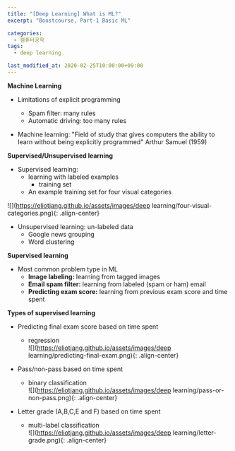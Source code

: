 ```yaml
---
title: "[Deep Learning] What is ML?"
excerpt: "Boostcourse, Part-1 Basic ML"

categories:
  - 컴퓨터공학
tags:
  - deep learning

last_modified_at: 2020-02-25T10:00:00+09:00
---
```


**Machine Learning**  

  - Limitations of explicit programming
    - Spam filter: many rules
    - Automatic driving: too many rules  

  - Machine learning: "Field of study that gives computers the ability to learn without being explicitly programmed" Arthur Samuel (1959)  

**Supervised/Unsupervised learning**  

  - Supervised learning:
    - learning with labeled examples
      - training set
    - An example training set for four visual categories  

![](https://eliotjang.github.io/assets/images/deep learning/four-visual-categories.png){: .align-center}  

  - Unsupervised learning: un-labeled data
    - Google news grouping
    - Word clustering

**Supervised learning**  

  - Most common problem type in ML
    - **Image labeling:** learning from tagged images
    - **Email spam filter:** learning from labeled (spam or ham) email
    - **Predicting exam score:** learning from previous exam score and time spent  

**Types of supervised learning**  

  - Predicting final exam score based on time spent
    - regression  
![](https://eliotjang.github.io/assets/images/deep learning/predicting-final-exam.png){: .align-center}  

  - Pass/non-pass based on time spent
    - binary classification  
![](https://eliotjang.github.io/assets/images/deep learning/pass-or-non-pass.png){: .align-center}  

  - Letter grade (A,B,C,E and F) based on time spent
    - multi-label classification  
![](https://eliotjang.github.io/assets/images/deep learning/letter-grade.png){: .align-center}  

